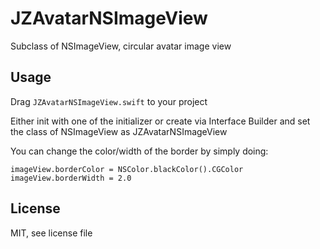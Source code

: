 # JZAvatarNSImageView
Subclass of NSImageView, circular avatar image view

## Usage
Drag `JZAvatarNSImageView.swift` to your project

Either init with one of the initializer or create via Interface Builder and set the class of NSImageView as JZAvatarNSImageView

You can change the color/width of the border by simply doing:

```
imageView.borderColor = NSColor.blackColor().CGColor
imageView.borderWidth = 2.0
```

## License
MIT, see license file